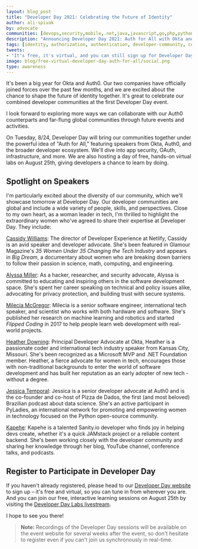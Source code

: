 ```yaml
---
layout: blog_post
title: "Developer Day 2021: Celebrating the Future of Identity"
author: ali-spivak
by: advocate 
communities: [devops,security,mobile,.net,java,javascript,go,php,python,ruby]
description: "Announcing Developer Day 2021: Auth for All with Okta and Auth0. Check out our speaker lineup, and register now. "
tags: [identity, authorization, authentication, developer-community, conference]
tweets:
- "It's free, it's virtual, and you can still sign up for Developer Day on August 24th! Tune in from wherever you are to explore the future of identity. Join our free, interactive learning sessions on August 25th. "
image: blog/free-virtual-developer-day-auth-for-all/social.png
type: awareness
---
```


It's been a big year for Okta and Auth0. Our two companies have officially joined forces over the past few months, and we are excited about the chance to shape the future of identity together. It's great to celebrate our combined developer communities at the first Developer Day event. 

I look forward to exploring more ways we can collaborate with our Auth0 counterparts and far-flung global communities through future events and activities. 

On Tuesday, 8/24, Developer Day will bring our communities together under the powerful idea of "Auth for All," featuring speakers from Okta, Auth0, and the broader developer ecosystem. We'll dive into app security, OAuth, infrastructure, and more. We are also hosting a day of free, hands-on virtual labs on August 25th, giving developers a chance to learn by doing. 

## Spotlight on Speakers

I'm particularly excited about the diversity of our community, which we'll showcase tomorrow at Developer Day. Our developer communities are global and include a wide variety of people, skills, and perspectives. Close to my own heart, as a woman leader in tech, I'm thrilled to highlight the extraordinary women who've agreed to share their expertise at Developer Day. They include:

[Cassidy Williams](https://cassidoo.co/): The director of Developer Experience at Netlify, Cassidy is an avid speaker and developer advocate. She's been featured in Glamour Magazine's *35 Women Under 35 Changing the Tech Industry* and appears in *Big Dream*, a documentary about women who are breaking down barriers to follow their passion in science, math, computing, and engineering. 

[Alyssa Miller](https://alyssasec.com/): As a hacker, researcher, and security advocate, Alyssa is committed to educating and inspiring others in the software development space. She's spent her career speaking on technical and policy issues alike, advocating for privacy protection, and building trust with secure systems.

[Milecia McGregor](https://www.mediavine.com/team/milecia-mcgregor/): Milecia is a senior software engineer, international tech speaker, and scientist who works with both hardware and software. She's published her research on machine learning and robotics and started *Flipped Coding* in 2017 to help people learn web development with real-world projects.

[Heather Downing](/blog/authors/heather-downing/): Principal Developer Advocate at Okta, Heather is a passionate coder and international tech industry speaker from Kansas City, Missouri.  She's been recognized as a Microsoft MVP and .NET Foundation member. Heather, a fierce advocate for women in tech, encourages those with non-traditional backgrounds to enter the world of software development and has built her reputation as an early adopter of new tech - without a degree.

[Jessica Temporal](https://jtemporal.com/): Jessica is a senior developer advocate at Auth0 and is the co-founder and co-host of Pizza de Dados, the first (and most beloved) Brazilian podcast about data science. She's an active participant in PyLadies, an international network for promoting and empowering women in technology focused on the Python open-source community.

[ Kapehe](https://www.sanity.io/exchange/community/kapehe): Kapehe is a talented Sanity.io developer who finds joy in helping devs create, whether it's a quick JAMstack project or a reliable content backend. She's been working closely with the developer community and sharing her knowledge through her blog, YouTube channel, conference talks, and podcasts.

## Register to Participate in Developer Day

If you haven't already registered, please head to our [Developer Day website](https://www.okta.com/developerday/) to sign up – it's free and virtual, so you can tune in from wherever you are. And you can join our free, interactive learning sessions on August 25th by visiting the [Developer Day Labs livestream](https://developer-day.live/).

I hope to see you there!


>**Note:** Recordings of the Developer Day sessions will be available on the event website for several weeks after the event, so don't hesitate to register even if you can't join us synchronously in real-time. 

